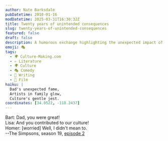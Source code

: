 ```yaml
---
author: Nate Barksdale
pubDatetime: 2010-01-16
modDatetime: 2025-03-31T16:30:32Z
title: Twenty years of unintended consequences
slug: twenty-years-of-unintended-consequences
featured: false
draft: false
description: A humorous exchange highlighting the unexpected impact of Homer Simpson's actions on culture.
emoji: 🎭
tags:
  - 🌍 Culture-Making.com
  - ✍️ Literature
  - 🌍 Culture
  - 🎭 Comedy
  - 📝 Writing
  - 🎥 Film
haiku: |
  Dad's unexpected fame,  
  Artists in family glow,  
  Culture's gentle jest.
coordinates: [34.0522, -118.2437]
---
```


Bart: Dad, you were great!  
Lisa: And you contributed to our culture!  
Homer: [worried] Well, I didn't mean to.  
--The Simpsons, season 19, [episode 2](http://en.wikipedia.org/wiki/Homer_of_Seville)
